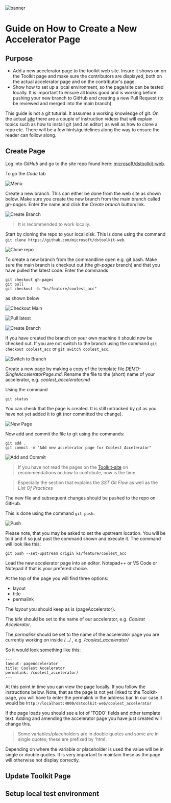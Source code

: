 ![banner](images/data-science-toolkit-banner.jpg)

# Guide on How to Create a New Accelerator Page

## Purpose

- Add a new accelerator page to the toolkit web site. Insure it shows on on the Toolkit page and make sure the contributors are displayed, both on the actual accelerator page and on the contributor's page.
- Show how to set up a local environment, so the page/site can be tested locally. It is important to ensure all looks good and is working before pushing your new branch to GitHub and creating a new Pull Request (to be reviewed and merged into the main branch).

This guide is not a git tuturial. It assumes a working knowledge of git. On the actual [site](https://microsoft.github.io/dstoolkit-web) there are a couple of instruction videos that will explain topics such as how to install git (and an editor) as well as how to clone a repo etc. There will be a few hints/guidelines along the way to ensure the reader can follow along.

## Create Page
Log into *GitHub* and go to the site repo found here: [microsoft/dstoolkit-web](https://github.com/microsoft/dstoolkit-web).

To go the *Code* tab

![Menu](images/howtocreateacceleratorpage/menubar.png)

Create a new branch. This can either be done from the web site as shown below. Make sure you create the new branch from the main branch called *gh-pages*. Enter the name and click the *Create branch* button/link.

![Create Branch](images/howtocreateacceleratorpage/createbranch.png)

>It is recommended to work locally.

Start by cloning the repo to your local disk. This is done using the command `git clone https://github.com/microsoft/dstoolkit-web`.

![Clone repo](images/howtocreateacceleratorpage/gitclone.png)

To create a new branch from the commandline open e.g. git bash. Make sure the main branch is checkout out (the *gh-pages* branch) and that you have pulled the latest code. Enter the commands

```
git checkout gh-pages
git pull
git checkout -b "ks/feature/coolest_acc"
```

as shown below

![Checkout Main](images/howtocreateacceleratorpage/checkoutmain.png)

![Pull latest](images/howtocreateacceleratorpage/gitpull.png)

![Create Branch](images/howtocreateacceleratorpage/createbranch_cmd.png)

If you have created the branch on your own machine it should now be checked out. If you are not switch to the branch using the command `git checkout coolest_acc` or `git switch coolest_acc`.

![Switch to Branch](images/howtocreateacceleratorpage/switchtobranch.png)

Create a new page by making a copy of the template file *DEMO-SingleAcceleratorPage.md*. Rename the file to the (short) name of your accelerator, e.g. *coolest_accelerator.md*

Using the command

```
git status
```

You can check that the page is created. It is still untracked by git as you have not yet added it to git (nor committed the change).

![New Page](images/howtocreateacceleratorpage/newpage.png)

Now add and commit the file to git using the commands:

```
git add .
git commit -m "Add new accelerator page for Coolest Accelerator"
```

![Add and Commit](images/howtocreateacceleratorpage/addcommit.png)

> If you have not read the pages on the [Toolkit-site](https://microsoft.github.io/dstoolkit-web/howtocontribute/) on recommendations on how to contribute, now is the time. 

> Especially the section that explains the *SST Git Flow* as well as the *List Of Practices*

The new file and subsequent changes should be pushed to the repo on GitHub.

This is done using the command `git push`.

![Push](images/howtocreateacceleratorpage/gitpush.png)

Please note, that you may be asked to set the upstream location. You will be told and if so just past the command shown and execute it. The command will look like this:

```
git push --set-upstream origin ks/feature/coolest_acc
```

Load the new accelerator page into an editor. Notepad++ or VS Code or Notepad if that is your prefered choice.

At the top of the page you will find three options:

- layout
- title
- permalink

The *layout* you should keep as is (pageAccelerator).

The *title* should be set to the name of our accelerator, e.g. *Coolest Accelerator*.

The *permalink* should be set to the name of the accelerator page you are currently working on inside /.../ , e.g. */coolest_accelerator/*

So it would look something like this:

```
---
layout: pageAccelerator
title: Coolest Accelerator
permalink: /coolest_accelerator/
---
```

At this point in time you can view the page locally. If you follow the instructions below. Note, that as the page is not yet linked to the Toolkit-page, you will have to enter the permalink in the address bar. In our case it would be `http://localhost:4000/dstoolkit-web/coolest_accelerator`

If the page loads you should see a lot of 'TODO' fields and other template text. Adding and amending the accelerator page you have just created will change this.

> Some variables/placeholders are in double quotes and some are in single quotes; these are prefixed by 'html'. 

Depending on where the variable or placeholder is used the value will be in single or double quotes. It is very important to maintain these as the page will otherwise not display correctly.




## Update Toolkit Page

## Setup local test environment

